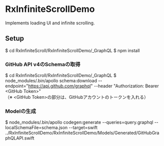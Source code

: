 # RxInfiniteScrollDemo
Implements loading UI and infinite scrolling.

## Setup
$ cd RxInfiniteScroll/RxInfiniteScrollDemo/_GraphQL
$ npm install

### GitHub API v4のSchemaの取得
$ cd RxInfiniteScroll/RxInfiniteScrollDemo/_GraphQL
$ node_modules/.bin/apollo schema:download --endpoint="https://api.github.com/graphql" --header "Authorization: Bearer \<GitHub Token\>"<br>
（※ \<GitHub Token\>の部分は、GitHubアカウントのトークンを入れる）

### Modelの生成
$ node_modules/.bin/apollo codegen:generate --queries=query.graphql --localSchemaFile=schema.json --target=swift ../RxInfiniteScrollDemo/RxInfiniteScrollDemo/Models/Generated/GitHubGraphQLAPI.swift

